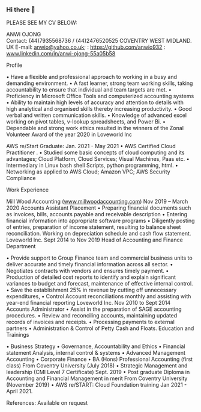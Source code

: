 ### Hi there 👋

<!--
**anwio932/anwio932** is a ✨ _special_ ✨ repository because its `README.md` (this file) appears on your GitHub profile.

Here are some ideas to get you started:

- 🔭 I’m currently working on AWS Certified Cloud Practitioner
- 🌱 I’m currently learning SQL, Python and Linux Bash Shell
- 👯 I’m looking to collaborate on 
- 🤔 I’m looking for help with Java and JSON
- 💬 Ask me about my Finance background being an asset to AWS Skills
- 📫 How to reach me: E-mail: anwio@yahoo.co.uk; www.linkedin.com/in/anwi-ojong-55a05b58: https://github.com/anwio932
- 😄 Pronouns: She/Her 
- ⚡ Fun fact: I have my degrees in the accounting and finance sector and I am excited to incorporate my knowledge in the tech industry.
-->
PLEASE SEE MY CV BELOW:

ANWI OJONG  
Contact: (44)7935568736 / (44)2476520525 
COVENTRY WEST MIDLAND. UK
E-mail: anwio@yahoo.co.uk; : https://github.com/anwio932 : www.linkedin.com/in/anwi-ojong-55a05b58

Profile

•	Have a flexible and professional approach to working in a busy and demanding environment.
•	A fast learner, strong team working skills, taking accountability to ensure that individual and team targets are met.
•	Proficiency in Microsoft Office Tools and computerized accounting systems
•	Ability to maintain high levels of accuracy and attention to details with high analytical and organised skills thereby increasing productivity.
•	Good verbal and written communication skills.
•	Knowledge of advanced excel working on pivot tables, v-lookup spreadsheets, and Power Bi. 
•	Dependable and strong work ethics resulted in the winners of the Zonal Volunteer Award of the year 2020 in Loveworld Inc

AWS re/Start Graduate:                                                                   Jan. 2021 - May 2021 
•	AWS Certified Cloud Practitioner . 
•	Studied some basic concepts of cloud computing and its advantages; Cloud Platform, Cloud Services; Visual Machines, Paas etc.
•	Intermediary in Linux bash shell Scripts, python programming, html. 
•	Networking as applied to AWS Cloud; Amazon VPC; AWS Security Compliance

Work Experience

Mill Wood Accounting (www.millwoodaccounting.com)                Nov 2019 – March 2020
Accounts Assistant Placement
•	Preparing financial documents such as invoices, bills, accounts payable and receivable description 
•	Entering financial information into appropriate software programs
•	Diligently posting of entries, preparation of income statement, resulting to balance sheet reconciliation. Working on depreciation schedule and cash flow statement.	
Loveworld Inc.						Sept 2014 to Nov 2019
Head of Accounting and Finance Department 
						 
•	Provide support to Group Finance team and commercial business units to deliver accurate and timely financial information across all sector.
•	Negotiates contracts with vendors and ensures timely payment.
•	Production of detailed cost reports to identify and explain significant variances to budget and forecast, maintenance of effective internal control.
•	Save the establishment 25% in revenue by cutting off unnecessary expenditures,
•	Control Account reconciliations monthly and assisting with year-end financial reporting
Loveworld Inc.					           Nov 2010 to Sept 2014
Accounts Administrator 
•	Assist in the preparation of SAGE accounting procedures.
•	Review and reconciling accounts, maintaining updated records of invoices and receipts. 
•	Processing payments to external partners
•	Administration & Control of Petty Cash and Floats.
Education and Trainings
	
•	Business Strategy
•	Governance, Accountability and Ethics
•	Financial statement Analysis, internal control & systems
•	Advanced Management Accounting
•	Corporate Finance
•	BA (Hons) Professional Accounting (first class) From Coventry University (July 2018)
•	Strategic Management and leadership (CMI Level 7 Certificate) Sept. 2019
•	Post graduate Diploma in Accounting and Financial Management in merit From Coventry University (November 2019}
•	AWS re/START: Cloud Foundation training		       Jan 2021 - April 2021.

References: Available on request



